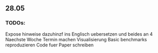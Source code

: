 ## 28.05

### TODOs:

Expose hinweise dazuhinzf ins Englisch uebersetzen und beides an 4
Naechste Woche Termin machen
Visualisierung
Basic benchmarks reproduzieren
Code fuer Paper schreiben

